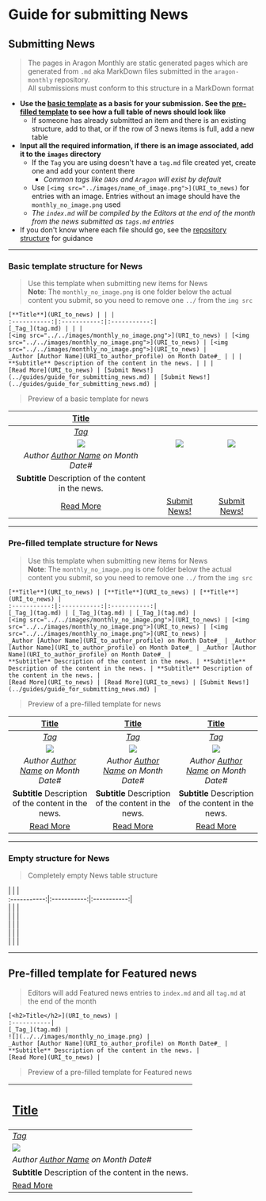 # Guide for submitting News

## Submitting News
> The pages in Aragon Monthly are static generated pages which are generated from `.md` aka MarkDown files submitted in the `aragon-monthly` repository.  
> All submissions must conform to this structure in a MarkDown format

- **Use the [basic template](#basic-template-structure-for-news) as a basis for your submission. See the [pre-filled template](#pre-filled-template-structure-for-news) to see how a full table of news should look like**
    - If someone has already submitted an item and there is an existing structure, add to that, or if the row of 3 news items is full, add a new table
- **Input all the required information, if there is an image associated, add it to the `images` directory**
    - If the `Tag` you are using doesn't have a `tag.md` file created yet, create one and add your content there
        - _Common tags like `DAOs` and `Aragon` will exist by default_
    - Use `[<img src="../images/name_of_image.png">](URI_to_news)` for entries with an image. Entries without an image should have the `monthly_no_image.png` used
    - _The `index.md` will be compiled by the Editors at the end of the month from the news submitted as `tags.md` entries_
- If you don't know where each file should go, see the [repository structure](repository_structure.md) for guidance

___
### Basic template structure for News
> Use this template when submitting new items for News  
> **Note**: The `monthly_no_image.png` is one folder below the actual content you submit, so you need to remove one `../` from the `img src`
```
[**Title**](URI_to_news) | | |
:-----------:|:-----------:|:-----------:|
[_Tag_](tag.md) | | |
[<img src="../../images/monthly_no_image.png">](URI_to_news) | [<img src="../../images/monthly_no_image.png">](URI_to_news) | [<img src="../../images/monthly_no_image.png">](URI_to_news) |
_Author [Author Name](URI_to_author_profile) on Month Date#_ | | |
**Subtitle** Description of the content in the news. | | |
[Read More](URI_to_news) | [Submit News!](../guides/guide_for_submitting_news.md) | [Submit News!](../guides/guide_for_submitting_news.md) |
```
> Preview of a basic template for news

[**Title**](URI_to_news) | | |
:-----------:|:-----------:|:-----------:|
[_Tag_](tag.md) | | |
[<img src="../../images/monthly_no_image.png">](URI_to_news) | [<img src="../../images/monthly_no_image.png">](URI_to_news) | [<img src="../../images/monthly_no_image.png">](URI_to_news) |
_Author [Author Name](URI_to_author_profile) on Month Date#_ | | |
**Subtitle** Description of the content in the news. | | |
[Read More](URI_to_news) | [Submit News!](../guides/guide_for_submitting_news.md) | [Submit News!](../guides/guide_for_submitting_news.md) |

___
### Pre-filled template structure for News
> Use this template when submitting new items for News  
> **Note**: The `monthly_no_image.png` is one folder below the actual content you submit, so you need to remove one `../` from the `img src`
```
[**Title**](URI_to_news) | [**Title**](URI_to_news) | [**Title**](URI_to_news) |
:-----------:|:-----------:|:-----------:|
[_Tag_](tag.md) | [_Tag_](tag.md) | [_Tag_](tag.md) |
[<img src="../../images/monthly_no_image.png">](URI_to_news) | [<img src="../../images/monthly_no_image.png">](URI_to_news) | [<img src="../../images/monthly_no_image.png">](URI_to_news) |
_Author [Author Name](URI_to_author_profile) on Month Date#_ | _Author [Author Name](URI_to_author_profile) on Month Date#_ | _Author [Author Name](URI_to_author_profile) on Month Date#_ |
**Subtitle** Description of the content in the news. | **Subtitle** Description of the content in the news. | **Subtitle** Description of the content in the news. |
[Read More](URI_to_news) | [Read More](URI_to_news) | [Submit News!](../guides/guide_for_submitting_news.md) |
```
> Preview of a pre-filled template for news

[**Title**](URI_to_news) | [**Title**](URI_to_news) | [**Title**](URI_to_news) |
:-----------:|:-----------:|:-----------:|
[_Tag_](tag.md) | [_Tag_](tag.md) | [_Tag_](tag.md) |
[<img src="../../images/monthly_no_image.png">](URI_to_news) | [<img src="../../images/monthly_no_image.png">](URI_to_news) | [<img src="../../images/monthly_no_image.png">](URI_to_news) |
_Author [Author Name](URI_to_author_profile) on Month Date#_ | _Author [Author Name](URI_to_author_profile) on Month Date#_ | _Author [Author Name](URI_to_author_profile) on Month Date#_ |
**Subtitle** Description of the content in the news. | **Subtitle** Description of the content in the news. | **Subtitle** Description of the content in the news. |
[Read More](URI_to_news) | [Read More](URI_to_news) | [Read More](URI_to_news) |

___
### Empty structure for News
> Completely empty News table structure

 | | |  
:-----------:|:-----------:|:-----------:|  
 | | |  
 | | |  
 | | |  
 | | |  
 | | |  
___

## Pre-filled template for Featured news
> Editors will add Featured news entries to `index.md` and all `tag.md` at the end of the month
```
[<h2>Title</h2>](URI_to_news) |
:-----------|
[_Tag_](tag.md) |
![](../../images/monthly_no_image.png) |
_Author [Author Name](URI_to_author_profile) on Month Date#_ |
**Subtitle** Description of the content in the news. |
[Read More](URI_to_news) |
```

> Preview of a pre-filled template for Featured news

[<h2>Title</h2>](URI_to_news) |
:-----------|
[_Tag_](tag.md) |
![](../../images/monthly_no_image.png) |
_Author [Author Name](URI_to_author_profile) on Month Date#_ |
**Subtitle** Description of the content in the news. |
[Read More](URI_to_news) |
